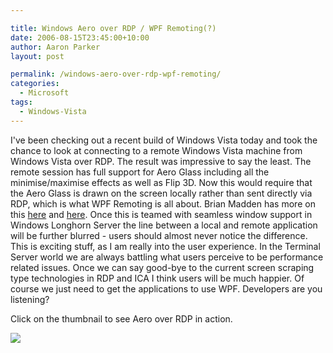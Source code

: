 ```yaml
---

title: Windows Aero over RDP / WPF Remoting(?)
date: 2006-08-15T23:45:00+10:00
author: Aaron Parker
layout: post

permalink: /windows-aero-over-rdp-wpf-remoting/
categories:
  - Microsoft
tags:
  - Windows-Vista
---
```

I've been checking out a recent build of Windows Vista today and took the chance to look at connecting to a remote Windows Vista machine from Windows Vista over RDP. The result was impressive to say the least. The remote session has full support for Aero Glass including all the minimise/maximise effects as well as Flip 3D. Now this would require that the Aero Glass is drawn on the screen locally rather than sent directly via RDP, which is what WPF Remoting is all about. Brian Madden has more on this [here](http://www.brianmadden.com/content/content.asp?id=617) and [here](http://www.brianmadden.com/content/content.asp?id=500). Once this is teamed with seamless window support in Windows Longhorn Server the line between a local and remote application will be further blurred - users should almost never notice the difference. This is exciting stuff, as I am really into the user experience. In the Terminal Server world we are always battling what users perceive to be performance related issues. Once we can say good-bye to the current screen scraping type technologies in RDP and ICA I think users will be much happier. Of course we just need to get the applications to use WPF. Developers are you listening?

Click on the thumbnail to see Aero over RDP in action.

<a target="_blank" href="/photos/parky/picture1342.aspx"><img border="0" src="/photos/parky/images/1342/secondarythumb.aspx" /></a>
